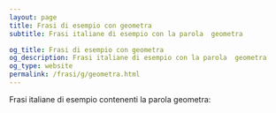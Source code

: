 ```yaml
---
layout: page
title: Frasi di esempio con geometra 
subtitle: Frasi italiane di esempio con la parola  geometra

og_title: Frasi di esempio con geometra 
og_description: Frasi italiane di esempio con la parola  geometra
og_type: website
permalink: /frasi/g/geometra.html
---
```


Frasi italiane di esempio contenenti la parola geometra:


